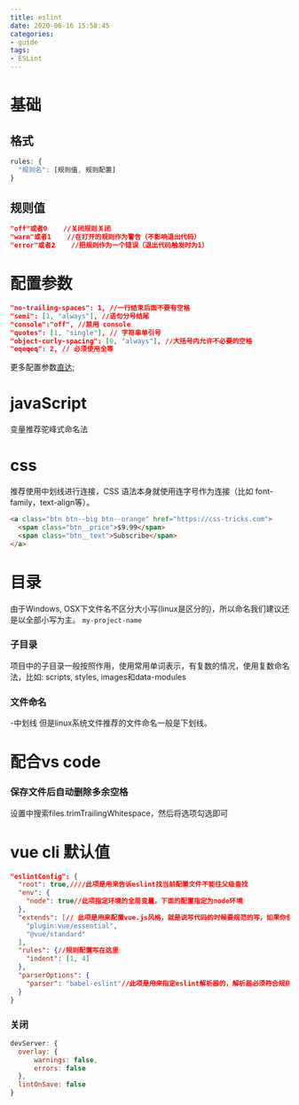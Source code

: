 ```yaml
---
title: eslint
date: 2020-06-16 15:58:45
categories:
- guide
tags:
- ESLint
---
```


# 基础
## 格式
``` js
rules: {
  "规则名": [规则值, 规则配置]
}
```

## 规则值
``` json
"off"或者0    //关闭规则关闭
"warn"或者1    //在打开的规则作为警告（不影响退出代码）
"error"或者2    //把规则作为一个错误（退出代码触发时为1）
```



# 配置参数
``` json
"no-trailing-spaces": 1, //一行结束后面不要有空格
"semi": [1, "always"], //语句分号结尾
"console":"off", //禁用 console
"quotes": [1, "single"], // 字符串单引号
"object-curly-spacing": [0, "always"], //大括号内允许不必要的空格
"eqeqeq": 2, // 必须使用全等
```

更多配置参数[直达](https://www.jianshu.com/p/bfc7e7329cff);

# javaScript
变量推荐驼峰式命名法

# css
推荐使用中划线进行连接，CSS 语法本身就使用连字号作为连接（比如 font-family，text-align等）。
``` html
<a class="btn btn--big btn--orange" href="https://css-tricks.com">
  <span class="btn__price">$9.99</span>
  <span class="btn__text">Subscribe</span>
</a>
```


# 目录
由于Windows, OSX下文件名不区分大小写(linux是区分的)，所以命名我们建议还是以全部小写为主。
`my-project-name`

### 子目录
项目中的子目录一般按照作用，使用常用单词表示，有复数的情况，使用复数命名法，比如: scripts, styles, images和data-modules

### 文件命名
-中划线
但是linux系统文件推荐的文件命名一般是下划线。

# 配合vs code
### 保存文件后自动删除多余空格
设置中搜索files.trimTrailingWhitespace，然后将选项勾选即可

# vue cli 默认值
``` json
"eslintConfig": {
  "root": true,////此项是用来告诉eslint找当前配置文件不能往父级查找
  "env": {
    "node": true//此项指定环境的全局变量，下面的配置指定为node环境
  },
  "extends": [// 此项是用来配置vue.js风格，就是说写代码的时候要规范的写，如果你使用vs-code我觉得应该可以避免出错
    "plugin:vue/essential",
    "@vue/standard"
  ],
  "rules": {//规则配置写在这里
    "indent": [1, 4]
  },
  "parserOptions": {
    "parser": "babel-eslint"//此项是用来指定eslint解析器的，解析器必须符合规则，babel-eslint解析器是对babel解析器的包装使其与ESLint解析
  }
}
```

### 关闭
``` js
devServer: {
  overlay: {
      warnings: false,
      errors: false
  },
  lintOnSave: false
}
```